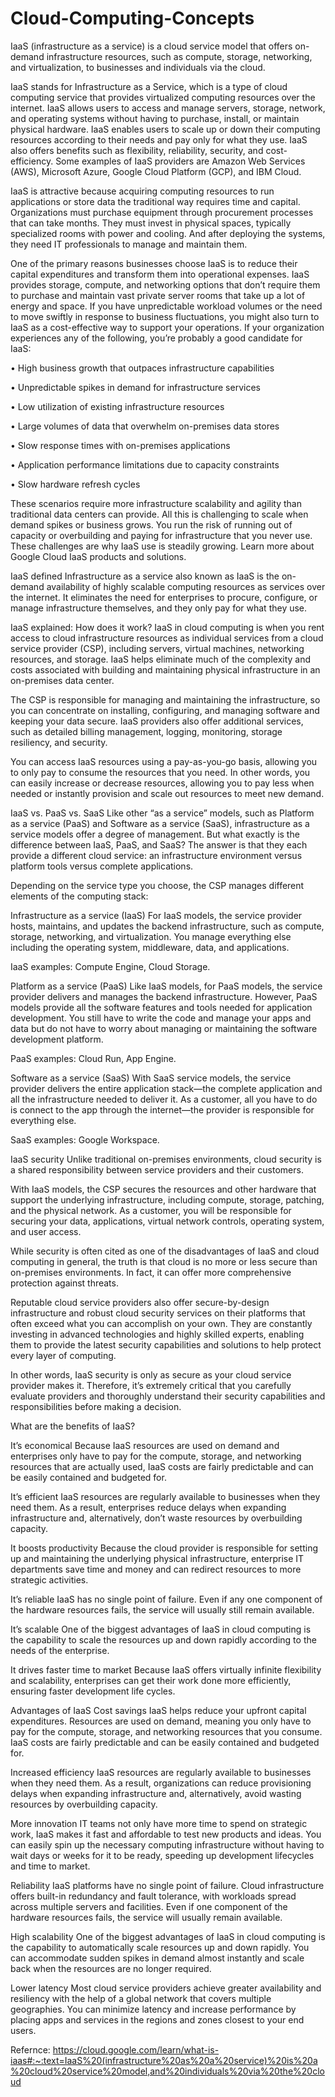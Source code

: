 # Cloud-Computing-Concepts
IaaS (infrastructure as a service) is a cloud service model that offers on-demand infrastructure resources, such as compute, storage, networking, and virtualization, to businesses and individuals via the cloud.

IaaS stands for Infrastructure as a Service, which is a type of cloud computing service that provides virtualized computing resources over the internet. IaaS allows users to access and manage servers, storage, network, and operating systems without having to purchase, install, or maintain physical hardware. IaaS enables users to scale up or down their computing resources according to their needs and pay only for what they use. IaaS also offers benefits such as flexibility, reliability, security, and cost-efficiency. Some examples of IaaS providers are Amazon Web Services (AWS), Microsoft Azure, Google Cloud Platform (GCP), and IBM Cloud.

IaaS is attractive because acquiring computing resources to run applications or store data the traditional way requires time and capital. Organizations must purchase equipment through procurement processes that can take months. They must invest in physical spaces, typically specialized rooms with power and cooling. And after deploying the systems, they need IT professionals to manage and maintain them.  

One of the primary reasons businesses choose IaaS is to reduce their capital expenditures and transform them into operational expenses. IaaS provides storage, compute, and networking options that don’t require them to purchase and maintain vast private server rooms that take up a lot of energy and space. 
If you have unpredictable workload volumes or the need to move swiftly in response to business fluctuations, you might also turn to IaaS as a cost-effective way to support your operations. 
If your organization experiences any of the following, you’re probably a good candidate for IaaS:

•	High business growth that outpaces infrastructure capabilities

•	Unpredictable spikes in demand for infrastructure services

•	Low utilization of existing infrastructure resources

•	Large volumes of data that overwhelm on-premises data stores

•	Slow response times with on-premises applications 

•	Application performance limitations due to capacity constraints

•	Slow hardware refresh cycles


These scenarios require more infrastructure scalability and agility than traditional data centers can provide.
All this is challenging to scale when demand spikes or business grows. You run the risk of running out of capacity or overbuilding and paying for infrastructure that you never use.
These challenges are why IaaS use is steadily growing. Learn more about Google Cloud IaaS products and solutions.

IaaS defined
Infrastructure as a service also known as IaaS is the on-demand availability of highly scalable computing resources as services over the internet. It eliminates the need for enterprises to procure, configure, or manage infrastructure themselves, and they only pay for what they use.

IaaS explained: How does it work?
IaaS in cloud computing is when you rent access to cloud infrastructure resources as individual services from a cloud service provider (CSP), including servers, virtual machines, networking resources, and storage. IaaS helps eliminate much of the complexity and costs associated with building and maintaining physical infrastructure in an on-premises data center.  

The CSP is responsible for managing and maintaining the infrastructure, so you can concentrate on installing, configuring, and managing software and keeping your data secure. IaaS providers also offer additional services, such as detailed billing management, logging, monitoring, storage resiliency, and security. 

You can access IaaS resources using a pay-as-you-go basis, allowing you to only pay to consume the resources that you need. In other words, you can easily increase or decrease resources, allowing you to pay less when needed or instantly provision and scale out resources to meet new demand.

IaaS vs. PaaS vs. SaaS
Like other “as a service” models, such as Platform as a service (PaaS) and Software as a service (SaaS), infrastructure as a service models offer a degree of management. But what exactly is the difference between IaaS, PaaS, and SaaS? The answer is that they each provide a different cloud service: an infrastructure environment versus platform tools versus complete applications.

Depending on the service type you choose, the CSP manages different elements of the computing stack:

Infrastructure as a service (IaaS)
For IaaS models, the service provider hosts, maintains, and updates the backend infrastructure, such as compute, storage, networking, and virtualization. You manage everything else including the operating system, middleware, data, and applications. 

IaaS examples: Compute Engine, Cloud Storage.

Platform as a service (PaaS)
Like IaaS models, for PaaS models, the service provider delivers and manages the backend infrastructure. However, PaaS models provide all the software features and tools needed for application development. You still have to write the code and manage your apps and data but do not have to worry about managing or maintaining the software development platform.

PaaS examples: Cloud Run, App Engine.

Software as a service (SaaS)
With SaaS service models, the service provider delivers the entire application stack—the complete application and all the infrastructure needed to deliver it. As a customer, all you have to do is connect to the app through the internet—the provider is responsible for everything else. 

SaaS examples: Google Workspace.

IaaS security
Unlike traditional on-premises environments, cloud security is a shared responsibility between service providers and their customers. 

With IaaS models, the CSP secures the resources and other hardware that support the underlying infrastructure, including compute, storage, patching, and the physical network. As a customer, you will be responsible for securing your data, applications, virtual network controls, operating system, and user access. 

While security is often cited as one of the disadvantages of IaaS and cloud computing in general, the truth is that cloud is no more or less secure than on-premises environments. In fact, it can offer more comprehensive protection against threats. 

Reputable cloud service providers also offer secure-by-design infrastructure and robust cloud security services on their platforms that often exceed what you can accomplish on your own. They are constantly investing in advanced technologies and highly skilled experts, enabling them to provide the latest security capabilities and solutions to help protect every layer of computing. 

In other words, IaaS security is only as secure as your cloud service provider makes it. Therefore, it’s extremely critical that you carefully evaluate providers and thoroughly understand their security capabilities and responsibilities before making a decision.

What are the benefits of IaaS?

It’s economical
Because IaaS resources are used on demand and enterprises only have to pay for the compute, storage, and networking resources that are actually used, IaaS costs are fairly predictable and can be easily contained and budgeted for.  

It’s efficient
IaaS resources are regularly available to businesses when they need them. As a result, enterprises reduce delays when expanding infrastructure and, alternatively, don’t waste resources by overbuilding capacity.

It boosts productivity
Because the cloud provider is responsible for setting up and maintaining the underlying physical infrastructure, enterprise IT departments save time and money and can redirect resources to more strategic activities.

It’s reliable
IaaS has no single point of failure. Even if any one component of the hardware resources fails, the service will usually still remain available.

It’s scalable
One of the biggest advantages of IaaS in cloud computing is the capability to scale the resources up and down rapidly according to the needs of the enterprise.

It drives faster time to market
Because IaaS offers virtually infinite flexibility and scalability, enterprises can get their work done more efficiently, ensuring faster development life cycles.

Advantages of IaaS
Cost savings
IaaS helps reduce your upfront capital expenditures. Resources are used on demand, meaning you only have to pay for the compute, storage, and networking resources that you consume. IaaS costs are fairly predictable and can be easily contained and budgeted for. 

Increased efficiency
IaaS resources are regularly available to businesses when they need them. As a result, organizations can reduce provisioning delays when expanding infrastructure and, alternatively, avoid wasting resources by overbuilding capacity. 

More innovation
IT teams not only have more time to spend on strategic work, IaaS makes it fast and affordable to test new products and ideas. You can easily spin up the necessary computing infrastructure without having to wait days or weeks for it to be ready, speeding up development lifecycles and time to market. 

Reliability
IaaS platforms have no single point of failure. Cloud infrastructure offers built-in redundancy and fault tolerance, with workloads spread across multiple servers and facilities. Even if one component of the hardware resources fails, the service will usually remain available. 

High scalability
One of the biggest advantages of IaaS in cloud computing is the capability to automatically  scale resources up and down rapidly. You can accommodate sudden spikes in demand almost instantly and scale back when the resources are no longer required. 

Lower latency
Most cloud service providers achieve greater availability and resiliency with the help of a global network that covers multiple geographies. You can minimize latency and increase performance by placing apps and services in the regions and zones closest to your end users. 

Refernce: https://cloud.google.com/learn/what-is-iaas#:~:text=IaaS%20(infrastructure%20as%20a%20service)%20is%20a%20cloud%20service%20model,and%20individuals%20via%20the%20cloud
